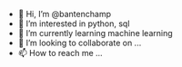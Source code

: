 - 👋 Hi, I’m @bantenchamp
- 👀 I’m interested in python, sql
- 🌱 I’m currently learning machine learning
- 💞️ I’m looking to collaborate on ...
- 📫 How to reach me ...

<!---
bantenchamp/bantenchamp is a ✨ special ✨ repository because its `README.md` (this file) appears on your GitHub profile.
You can click the Preview link to take a look at your changes.
--->
